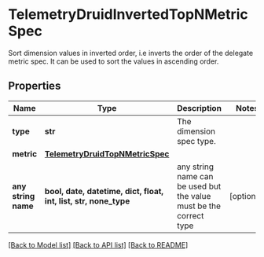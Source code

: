 # TelemetryDruidInvertedTopNMetricSpec

Sort dimension values in inverted order, i.e inverts the order of the delegate metric spec. It can be used to sort the values in ascending order.
## Properties
Name | Type | Description | Notes
------------ | ------------- | ------------- | -------------
**type** | **str** | The dimension spec type. | 
**metric** | [**TelemetryDruidTopNMetricSpec**](TelemetryDruidTopNMetricSpec.md) |  | 
**any string name** | **bool, date, datetime, dict, float, int, list, str, none_type** | any string name can be used but the value must be the correct type | [optional]

[[Back to Model list]](../README.md#documentation-for-models) [[Back to API list]](../README.md#documentation-for-api-endpoints) [[Back to README]](../README.md)


